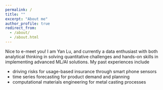 ```yaml
---
permalink: /
title: ""
excerpt: "About me"
author_profile: true
redirect_from: 
  - /about/
  - /about.html
---
```


Nice to e-meet you! I am Yan Lu, and currently a data enthusiast with both analytical thinking in solving quantitative challenges and hands-on skills in implementing advanced ML/AI solutions. My past experiences include
- driving risks for usage-based insurance through smart phone sensors
- time series forecasting for product demand and planning
- computational materials engineering for metal casting processes
